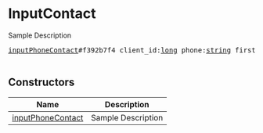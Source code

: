 # InputContact

Sample Description

<pre>
<a href="../constructor/inputPhoneContact">inputPhoneContact</a>#f392b7f4 client_id:<a href="../type/long.md">long</a> phone:<a href="../type/string.md">string</a> first_name:<a href="../type/string.md">string</a> last_name:<a href="../type/string.md">string</a> = <a href="../type/InputContact.md">InputContact</a>;

</pre>

## Constructors

| Name | Description |
|------|-------------|
| [inputPhoneContact](../constructor/inputPhoneContact.md) | Sample Description |


